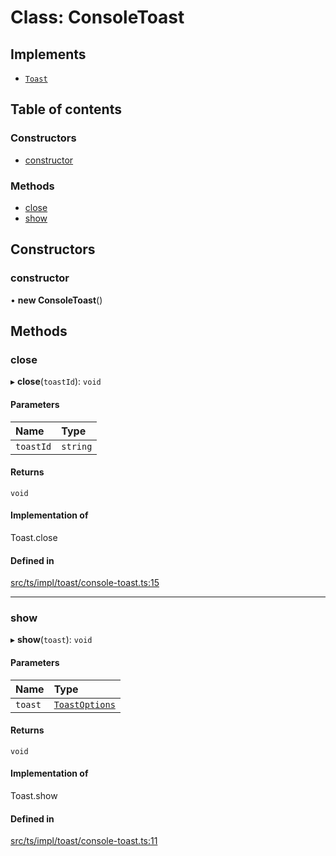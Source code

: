 # Class: ConsoleToast

## Implements

- [`Toast`](../interfaces/Toast.md)

## Table of contents

### Constructors

- [constructor](ConsoleToast.md#constructor)

### Methods

- [close](ConsoleToast.md#close)
- [show](ConsoleToast.md#show)

## Constructors

### constructor

• **new ConsoleToast**()

## Methods

### close

▸ **close**(`toastId`): `void`

#### Parameters

| Name | Type |
| :------ | :------ |
| `toastId` | `string` |

#### Returns

`void`

#### Implementation of

Toast.close

#### Defined in

[src/ts/impl/toast/console-toast.ts:15](https://gitlab.com/i3-market/code/wp3/t3.2/i3m-wallet-monorepo/-/blob/845b7ae/packages/base-wallet/src/ts/impl/toast/console-toast.ts#L15)

___

### show

▸ **show**(`toast`): `void`

#### Parameters

| Name | Type |
| :------ | :------ |
| `toast` | [`ToastOptions`](../interfaces/ToastOptions.md) |

#### Returns

`void`

#### Implementation of

Toast.show

#### Defined in

[src/ts/impl/toast/console-toast.ts:11](https://gitlab.com/i3-market/code/wp3/t3.2/i3m-wallet-monorepo/-/blob/845b7ae/packages/base-wallet/src/ts/impl/toast/console-toast.ts#L11)
